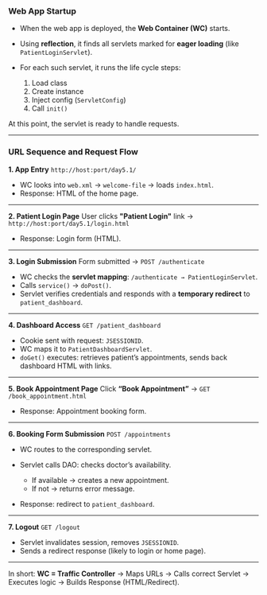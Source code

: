 ### **Web App Startup**

* When the web app is deployed, the **Web Container (WC)** starts.
* Using **reflection**, it finds all servlets marked for **eager loading** (like `PatientLoginServlet`).
* For each such servlet, it runs the life cycle steps:

  1. Load class
  2. Create instance
  3. Inject config (`ServletConfig`)
  4. Call `init()`

At this point, the servlet is ready to handle requests.

---

### **URL Sequence and Request Flow**

**1. App Entry**
`http://host:port/day5.1/`

* WC looks into `web.xml` → `welcome-file` → loads `index.html`.
* Response: HTML of the home page.

---

**2. Patient Login Page**
User clicks **"Patient Login"** link →
`http://host:port/day5.1/login.html`

* Response: Login form (HTML).

---

**3. Login Submission**
Form submitted →
`POST /authenticate`

* WC checks the **servlet mapping**: `/authenticate → PatientLoginServlet`.
* Calls `service()` → `doPost()`.
* Servlet verifies credentials and responds with a **temporary redirect** to `patient_dashboard`.

---

**4. Dashboard Access**
`GET /patient_dashboard`

* Cookie sent with request: `JSESSIONID`.
* WC maps it to `PatientDashboardServlet`.
* `doGet()` executes: retrieves patient’s appointments, sends back dashboard HTML with links.

---

**5. Book Appointment Page**
Click **“Book Appointment”** →
`GET /book_appointment.html`

* Response: Appointment booking form.

---

**6. Booking Form Submission**
`POST /appointments`

* WC routes to the corresponding servlet.
* Servlet calls DAO: checks doctor’s availability.

  * If available → creates a new appointment.
  * If not → returns error message.
* Response: redirect to `patient_dashboard`.

---

**7. Logout**
`GET /logout`

* Servlet invalidates session, removes `JSESSIONID`.
* Sends a redirect response (likely to login or home page).

---

In short:
**WC = Traffic Controller** → Maps URLs → Calls correct Servlet → Executes logic → Builds Response (HTML/Redirect).
